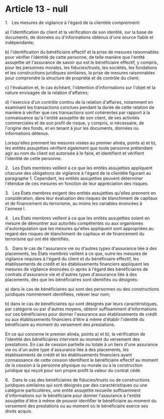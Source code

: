# Article 13 - null


1.   Les mesures de vigilance à l'égard de la clientèle comprennent:

a) l'identification du client et la vérification de son identité, sur la base de documents, de données ou d'informations obtenus d'une source fiable et indépendante;

b) l'identification du bénéficiaire effectif et la prise de mesures raisonnables pour vérifier l'identité de cette personne, de telle manière que l'entité assujettie ait l'assurance de savoir qui est le bénéficiaire effectif, y compris, pour les personnes morales, les fiducies/trusts, les sociétés, les fondations et les constructions juridiques similaires, la prise de mesures raisonnables pour comprendre la structure de propriété et de contrôle du client;

c) l'évaluation et, le cas échéant, l'obtention d'informations sur l'objet et la nature envisagée de la relation d'affaires;

d) l'exercice d'un contrôle continu de la relation d'affaires, notamment en examinant les transactions conclues pendant la durée de cette relation de manière à vérifier que ces transactions sont cohérentes par rapport à la connaissance qu'a l'entité assujettie de son client, de ses activités commerciales et de son profil de risque, y compris, si nécessaire, de l'origine des fonds, et en tenant à jour les documents, données ou informations détenus.

Lorsqu'elles prennent les mesures visées au premier alinéa, points a) et b), les entités assujetties vérifient également que toute personne prétendant agir au nom du client est autorisée à le faire, et identifient et vérifient l'identité de cette personne.

2.   Les États membres veillent à ce que les entités assujetties appliquent chacune des obligations de vigilance à l'égard de la clientèle figurant au paragraphe 1. Cependant, les entités assujetties peuvent déterminer l'étendue de ces mesures en fonction de leur appréciation des risques.

3.   Les États membres exigent des entités assujetties qu'elles prennent en considération, dans leur évaluation des risques de blanchiment de capitaux et de financement du terrorisme, au moins les variables énoncées à l'annexe I.

4.   Les États membres veillent à ce que les entités assujetties soient en mesure de démontrer aux autorités compétentes ou aux organismes d'autorégulation que les mesures qu'elles appliquent sont appropriées au regard des risques de blanchiment de capitaux et de financement du terrorisme qui ont été identifiés.

5.   Dans le cas de l'assurance vie ou d'autres types d'assurance liée à des placements, les États membres veillent à ce que, outre les mesures de vigilance requises à l'égard du client et du bénéficiaire effectif, les établissements de crédit et les établissements financiers appliquent les mesures de vigilance énoncées ci-après à l'égard des bénéficiaires de contrats d'assurance vie et d'autres types d'assurance liée à des placements, dès que les bénéficiaires sont identifiés ou désignés:

a) dans le cas de bénéficiaires qui sont des personnes ou des constructions juridiques nommément identifiées, relever leur nom;

b) dans le cas de bénéficiaires qui sont désignés par leurs caractéristiques, par catégorie ou par d'autres moyens, obtenir suffisamment d'informations sur ces bénéficiaires pour donner l'assurance aux établissements de crédit ou aux établissements financiers d'être à même d'établir l'identité du bénéficiaire au moment du versement des prestations.

En ce qui concerne le premier alinéa, points a) et b), la vérification de l'identité des bénéficiaires intervient au moment du versement des prestations. En cas de cession partielle ou totale à un tiers d'une assurance vie ou d'un autre type d'assurance liée à des placements, les établissements de crédit et les établissements financiers ayant connaissance de cette cession identifient le bénéficiaire effectif au moment de la cession à la personne physique ou morale ou à la construction juridique qui reçoit pour son propre profit la valeur du contrat cédé.

6.   Dans le cas des bénéficiaires de fiducies/trusts ou de constructions juridiques similaires qui sont désignés par des caractéristiques ou une catégorie particulières, une entité assujettie recueille suffisamment d'informations sur le bénéficiaire pour donner l'assurance à l'entité assujettie d'être à même de pouvoir identifier le bénéficiaire au moment du versement des prestations ou au moment où le bénéficiaire exerce ses droits acquis.

